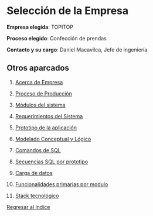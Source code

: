 # Selección de la Empresa

**Empresa elegida**: TOPITOP

**Proceso elegido**: Confección de prendas

**Contacto y su cargo**: Daniel Macavilca, Jefe de ingeniería

## Otros aparcados

1. [Acerca de Empresa](AcercaEmpresa.md)

2. [Proceso de Producción](procesodeproduccion.md)
   
3. [Módulos del sistema](Modelados/Modulo.md)
   
4. [Requerimientos del Sistema](Requerimientos.md)

5. [Prototipo de la aplicación](Prototipos/prototipo.md)
   
6. [Modelado Conceptual y Lógico](Modelados/Modelos.md)

7. [Comandos de SQL](data-sql.md)

8. [Secuencias SQL por prototipo](SentenciasSQLprototipo.md)
   
9. [Carga de datos](carga_de_datos.md)

10. [Funcionalidades primarias por modulo](funcionalidades_primaria.md)

12. [Stack tecnológico](stack_tecnologico.md)

[Regresar al índice](../README.md)
